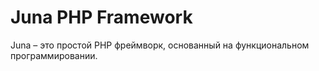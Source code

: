 # Juna PHP Framework
Juna – это простой PHP фреймворк, основанный на функциональном программировании.
